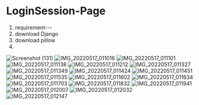 # LoginSession-Page

1. requirement---
2. download Django
3. download pillow
4. 


![Screenshot (131)](https://user-images.githubusercontent.com/92147303/168672927-31a1d05c-5ac3-4c0e-985e-2b32982d31a2.png)
![IMG_20220517_011016](https://user-images.githubusercontent.com/92147303/168672958-a6f935af-4fa2-4875-b453-0d5fd24731e6.jpg)
![IMG_20220517_011101](https://user-images.githubusercontent.com/92147303/168672972-510457d6-af8c-4e89-b643-cbbc7fd0895d.jpg)
![IMG_20220517_011138](https://user-images.githubusercontent.com/92147303/168672979-7b54cc5d-aad9-41a7-b174-4b36572c9b65.jpg)
![IMG_20220517_011212](https://user-images.githubusercontent.com/92147303/168672995-5c203932-5efb-4184-9f94-1c43ba091d41.jpg)
![IMG_20220517_011327](https://user-images.githubusercontent.com/92147303/168673003-b1af7167-53db-49bb-a84b-9b4555fc2b2f.jpg)
![IMG_20220517_011349](https://user-images.githubusercontent.com/92147303/168673020-953f6728-5aa8-4cd8-be55-7ee0f4c012a4.jpg)
![IMG_20220517_011424](https://user-images.githubusercontent.com/92147303/168673035-30c03c58-ddc1-49a0-93f2-e562e070da0b.jpg)
![IMG_20220517_011451](https://user-images.githubusercontent.com/92147303/168673052-0ccfad65-684f-4e64-9170-06eb9f53836d.jpg)
![IMG_20220517_011535](https://user-images.githubusercontent.com/92147303/168673067-9c60804b-5425-4868-91f8-473d627d60c2.jpg)
![IMG_20220517_011602](https://user-images.githubusercontent.com/92147303/168673083-b8eb13d2-4a2d-4364-a9bc-2a231f4f23d1.jpg)
![IMG_20220517_011634](https://user-images.githubusercontent.com/92147303/168673122-2c71d17d-c91d-47e1-8aeb-a4d7b89a34ef.jpg)
![IMG_20220517_011703](https://user-images.githubusercontent.com/92147303/168673130-2d813163-f44d-43de-937b-1d81f7824aab.jpg)
![IMG_20220517_011832](https://user-images.githubusercontent.com/92147303/168673139-0f73f5b3-743e-403c-8606-3ecd3e2d690a.jpg)
![IMG_20220517_011941](https://user-images.githubusercontent.com/92147303/168673153-22d0382b-34db-4dc3-88ba-1ab12ec6f300.jpg)
![IMG_20220517_012007](https://user-images.githubusercontent.com/92147303/168673168-db54401d-b252-4f36-873c-9624118a2add.jpg)
![IMG_20220517_012032](https://user-images.githubusercontent.com/92147303/168673176-e3bafd2e-6aab-461a-8aa5-b0d7444b5dea.jpg)
![IMG_20220517_012147](https://user-images.githubusercontent.com/92147303/168673198-eaaf168a-7291-4a4d-a064-ff901079f575.jpg)
